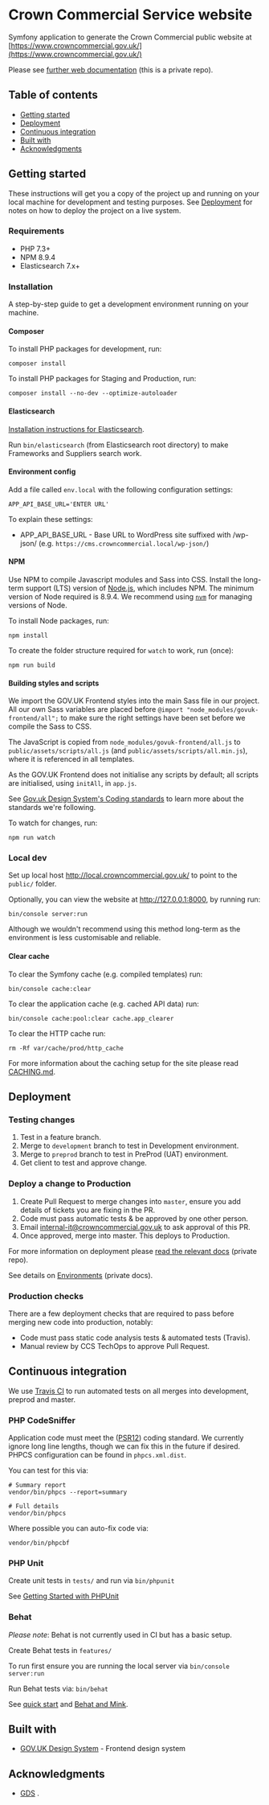 # Crown Commercial Service website

Symfony application to generate the Crown Commercial public website at [https://www.crowncommercial.gov.uk/](https://www.crowncommercial.gov.uk/)

Please see [further web documentation](https://github.com/Crown-Commercial-Service/ccsweb-docs/tree/master/web) (this is a private repo).

## Table of contents

- [Getting started](#getting-started)
- [Deployment](#deployment)
- [Continuous integration](#continuous-integration)
- [Built with](#built-with)
- [Acknowledgments](#acknowledgments)

## Getting started

These instructions will get you a copy of the project up and running on your local machine for development and testing purposes. See [Deployment](#deployment) for notes on how to deploy the project on a live system.

### Requirements

* PHP 7.3+
* NPM 8.9.4
* Elasticsearch 7.x+

### Installation

A step-by-step guide to get a development environment running on your machine.

#### Composer

To install PHP packages for development, run:

```
composer install
```

To install PHP packages for Staging and Production, run:

```
composer install --no-dev --optimize-autoloader
```

#### Elasticsearch

[Installation instructions for Elasticsearch](https://www.elastic.co/downloads/elasticsearch).

Run `bin/elasticsearch` (from Elasticsearch root directory) to make Frameworks and Suppliers search work.

#### Environment config

Add a file called `env.local` with the following configuration settings:

```
APP_API_BASE_URL='ENTER URL'
```

To explain these settings:

* APP_API_BASE_URL - Base URL to WordPress site suffixed with /wp-json/ (e.g. `https://cms.crowncommercial.local/wp-json/`)

#### NPM
Use NPM to compile Javascript modules and Sass into CSS. Install the long-term support (LTS) version of [Node.js](https://nodejs.org/en/), which includes NPM. The minimum version of Node required is 8.9.4. We recommend using [`nvm`](https://github.com/creationix/nvm) for managing versions of Node.

To install Node packages, run:

```
npm install
```

To create the folder structure required for `watch` to work, run (once):

```
npm run build
```

#### Building styles and scripts

We import the GOV.UK Frontend styles into the main Sass file in our project. All our own Sass variables are placed before `@import "node_modules/govuk-frontend/all";` to make sure the right settings have been set before we compile the Sass to CSS.

The JavaScript is copied from `node_modules/govuk-frontend/all.js` to `public/assets/scripts/all.js` (and `public/assets/scripts/all.min.js`), where it is referenced in all templates.

As the GOV.UK Frontend does not initialise any scripts by default; all scripts are initialised, using `initAll`, in `app.js`.

See [Gov.uk Design System's Coding standards](https://github.com/alphagov/govuk-frontend/tree/master/docs/contributing/coding-standards) to learn more about the standards we're following.

To watch for changes, run:

```
npm run watch
```

### Local dev

Set up local host http://local.crowncommercial.gov.uk/ to point to the `public/` folder.

Optionally, you can view the website at http://127.0.0.1:8000, by running run:

```
bin/console server:run
```

Although we wouldn't recommend using this method long-term as the environment is less customisable and reliable.

#### Clear cache

To clear the Symfony cache (e.g. compiled templates) run:

```
bin/console cache:clear
```

To clear the application cache (e.g. cached API data) run:

```
bin/console cache:pool:clear cache.app_clearer
```

To clear the HTTP cache run:

```
rm -Rf var/cache/prod/http_cache
```

For more information about the caching setup for the site please read [CACHING.md](CACHING.md).

## Deployment

### Testing changes

1. Test in a feature branch.
2. Merge to `development` branch to test in Development environment.
3. Merge to `preprod` branch to test in PreProd (UAT) environment.
4. Get client to test and approve change.

### Deploy a change to Production

1. Create Pull Request to merge changes into `master`, ensure you add details of tickets you are fixing in the PR.
2. Code must pass automatic tests & be approved by one other person.
3. Email internal-it@crowncommercial.gov.uk to ask approval of this PR.
4. Once approved, merge into master. This deploys to Production. 

For more information on deployment please [read the relevant docs](https://github.com/Crown-Commercial-Service/ccsweb-docs/blob/master/web/DEPLOYMENT.md) (private repo).

See details on [Environments](https://github.com/Crown-Commercial-Service/ccsweb-docs/blob/master/web/ENVIRONMENTS.md) (private docs).

### Production checks

There are a few deployment checks that are required to pass before merging new code into production, notably:

* Code must pass static code analysis tests & automated tests (Travis).
* Manual review by CCS TechOps to approve Pull Request.

## Continuous integration

We use [Travis CI](https://travis-ci.org/Crown-Commercial-Service/ccs-frontend) to run automated tests on all merges into development, preprod and master. 

### PHP CodeSniffer

Application code must meet the ([PSR12](https://www.php-fig.org/psr/psr-12/)) coding standard. 
We currently ignore long line lengths, though we can fix this in the future if desired. PHPCS configuration can be found 
in `phpcs.xml.dist`.
 
You can test for this via:

```
# Summary report
vendor/bin/phpcs --report=summary

# Full details
vendor/bin/phpcs
```

Where possible you can auto-fix code via:

```
vendor/bin/phpcbf
```

### PHP Unit

Create unit tests in `tests/` and run via `bin/phpunit`

See [Getting Started with PHPUnit](https://phpunit.de/getting-started/phpunit-7.html)

### Behat

_Please note_: Behat is not currently used in CI but has a basic setup.

Create Behat tests in `features/`
 
To run first ensure you are running the local server via `bin/console server:run`

Run Behat tests via: `bin/behat` 

See [quick start](http://docs.behat.org/en/latest/quick_start.html) and [Behat and Mink](http://docs.behat.org/en/v2.5/cookbook/behat_and_mink.html).


## Built with

* [GOV.UK Design System](https://design-system.service.gov.uk/) - Frontend design system

## Acknowledgments

* [GDS](https://www.gov.uk/government/organisations/government-digital-service)
.
